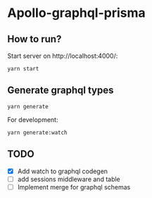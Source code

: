 # Apollo-graphql-prisma

## How to run?

Start server on http://localhost:4000/:

```
yarn start
```

## Generate graphql types

```
yarn generate
```

For development:

```
yarn generate:watch
```

## TODO

- [x] Add watch to graphql codegen
- [ ] add sessions middleware and table
- [ ] Implement merge for graphql schemas
